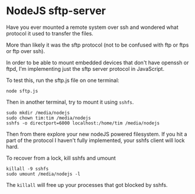 # NodeJS sftp-server

Have you ever mounted a remote system over ssh and wondered what protocol it used to transfer the files.

More than likely it was the sftp protocol (not to be confused with ftp or ftps or ftp over ssh).

In order to be able to mount embedded devices that don't have openssh or ftpd, I'm implementing just the sftp server protocol in JavaScript.

To test this, run the sftp.js file on one terminal:

    node sftp.js

Then in another terminal, try to mount it using `sshfs`.

    sudo mkdir /media/nodejs
    sudo chown tim:tim /media/nodejs
    sshfs -o directport=6000 localhost:/home/tim /media/nodejs

Then from there explore your new nodeJS powered filesystem.  If you hit a part of the protocol I haven't fully implemented, your sshfs client will lock hard.

To recover from a lock, kill sshfs and umount

    killall -9 sshfs
    sudo umount /media/nodejs -l

The `killall` will free up your processes that got blocked by sshfs.

